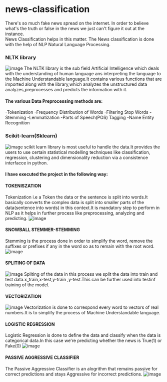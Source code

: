 # news-classification
There's so much fake news spread on the internet. In order to believe what's the truth or false in the news we just can't figure it out at the instance.   
News Classification helps in this matter. The News classification is done with the help of NLP Natural Language Processing.
### NLTK library 
![image](https://user-images.githubusercontent.com/73955094/170414996-908ecbb3-f6df-4110-bc41-3468b2cb2426.png)
The NLTK library is the sub field Artificial Intelligence which deals with the understanding of human language ans interpreting the language to the Machine Understandable
language.It contains various functions that are imported along with the library,which analyzes the unstructured data analyzes,preprocesses and predicts the information with it.
#### The various Data Preprocessing methods are:
   
-Tokenization
-Frequency Distribution of Words
-Filtering Stop Words
-Stemming
-Lemmatization
-Parts of Speech(POS) Tagging
-Name Entity Recognition
### Scikit-learn(Sklearn)
![image](https://user-images.githubusercontent.com/73955094/170420004-7e362ae5-7900-4267-bfd4-b9d7c12f632e.png)
scikit learn library is most useful to handle the data.It provides the users to use certain statistical 
modelling techniques like classification, regression, clustering and dimensionality reduction via a 
consistence interfacce in python.
 
#### I have executed the project in the following way:
#### TOKENISZATION 
Tokenization i.e a Token the data or the sentence is split into words.It basically converts the complex data is split into smaller parts of the data(sentence into words) in this context.It is mandatory step to perform in NLP as it helps in further process like preprocessing, analyzing and predicting.
![image](https://user-images.githubusercontent.com/73955094/170421773-59781834-ed04-4e67-af0a-c4ba0c960393.png)
#### SNOWBALL STEMMER-STEMMING
Stemming is the process done in order to simplify the word, remove the suffixes or prefixes if any in the word so as to remain with the root word.
![image](https://user-images.githubusercontent.com/73955094/170422398-827bff0c-e5d1-4d06-9295-8468842d2927.png)
#### SPLITING OF DATA
![image](https://user-images.githubusercontent.com/73955094/170422715-92c583e1-01c6-4abe-ae3b-4dd85cdd5340.png)
Spliting of the data in this process we split the data into train and test data.x_train,x-test,y-train
,y-test.This can be further used into testinf training of the model.
#### VECTORIZATION
![image](https://user-images.githubusercontent.com/73955094/170423252-d0fc2b36-9fb8-4f03-9198-3894fbca092b.png)
Vectorization is done to correspond every word to vectors of real numbers.It is to simplify the process of Machine Understandable language.
#### LOGISTIC REGRESSION
Logistic Regression is done to define the data and classify when the data is categorical data.In this case we're predicting whether the news is True(1) or Fake(0)
![image](https://user-images.githubusercontent.com/73955094/170424487-4ad71fd9-5832-40f6-9acc-97aadad0728c.png)
#### PASSIVE AGGRESSIVE CLASSIFIER
The Passive Aggressive Classifier is an alogrithm that remains passive for correct predictions and stays Aggressive for incorrect predictions.
![image](https://user-images.githubusercontent.com/73955094/170425081-7ce032fc-3eae-4352-8c6d-8d20bc711682.png)




